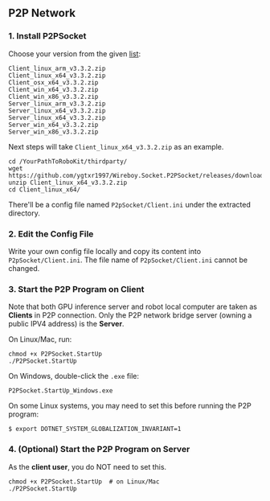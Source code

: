 ## P2P Network

### 1. Install P2PSocket

Choose your version from the given [list](https://github.com/ygtxr1997/Wireboy.Socket.P2PSocket/releases/tag/3.3.2):

```shell
Client_linux_arm_v3.3.2.zip
Client_linux_x64_v3.3.2.zip
Client_osx_x64_v3.3.2.zip
Client_win_x64_v3.3.2.zip
Client_win_x86_v3.3.2.zip
Server_linux_arm_v3.3.2.zip
Server_linux_x64_v3.3.2.zip
Server_linux_x64_v3.3.2.zip
Server_win_x64_v3.3.2.zip
Server_win_x86_v3.3.2.zip
```

Next steps will take `Client_linux_x64_v3.3.2.zip` as an example.

```shell
cd /YourPathToRoboKit/thirdparty/
wget https://github.com/ygtxr1997/Wireboy.Socket.P2PSocket/releases/download/3.3.2/Client_linux_x64_v3.3.2.zip
unzip Client_linux_x64_v3.3.2.zip
cd Client_linux_x64/
```

There'll be a config file named `P2pSocket/Client.ini` under the extracted directory.


### 2. Edit the Config File

Write your own config file locally and copy its content into `P2pSocket/Client.ini`.
The file name of `P2pSocket/Client.ini` cannot be changed.


### 3. Start the P2P Program on Client

Note that both GPU inference server and robot local computer are taken as **Clients** in P2P connection.
Only the P2P network bridge server (owning a public IPV4 address) is the **Server**.

On Linux/Mac, run:

```shell
chmod +x P2PSocket.StartUp
./P2PSocket.StartUp
```

On Windows, double-click the `.exe` file:

```shell
P2PSocket.StartUp_Windows.exe
```

On some Linux systems, you may need to set this before running the P2P program:

```shell
$ export DOTNET_SYSTEM_GLOBALIZATION_INVARIANT=1
```

### 4. (Optional) Start the P2P Program on Server

As the **client user**, you do NOT need to set this.

```shell
chmod +x P2PSocket.StartUp  # on Linux/Mac
./P2PSocket.StartUp  
```

